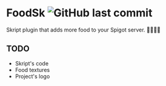 # FoodSk ![GitHub last commit](https://img.shields.io/github/last-commit/PanIntegralus/FoodSk)
Skript plugin that adds more food to your Spigot server. 🍕🍞🍪🥛

## TODO
- Skript's code
- Food textures
- Project's logo
